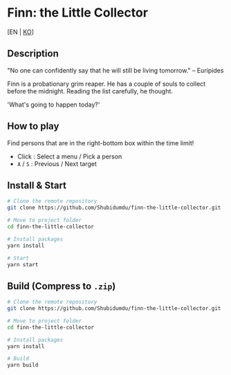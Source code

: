 # Finn: the Little Collector

[EN | [KO](./README.KO.md)]

## Description

"No one can confidently say that he will still be living tomorrow." – Euripides

Finn is a probationary grim reaper. He has a couple of souls to collect before the midnight. Reading the list carefully, he thought.

'What's going to happen today?'

## How to play

Find persons that are in the right-bottom box within the time limit!

- Click : Select a menu / Pick a person
- `A` / `S` : Previous / Next target

## Install & Start

```bash
# Clone the remote repository
git clone https://github.com/Shubidumdu/finn-the-little-collector.git

# Move to project folder
cd finn-the-little-collector

# Install packages
yarn install

# Start
yarn start
```

## Build (Compress to `.zip`)

```bash
# Clone the remote repository
git clone https://github.com/Shubidumdu/finn-the-little-collector.git

# Move to project folder
cd finn-the-little-collector

# Install packages
yarn install

# Build
yarn build
```
